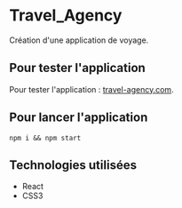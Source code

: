 # Travel_Agency

Création d'une application de voyage.

## Pour tester l'application
Pour tester l'application : [travel-agency.com](https://travel-agency-1e0b5.web.app/).

## Pour lancer l'application
`npm i && npm start` 

## Technologies utilisées
* React
* CSS3

